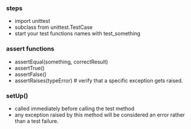 ### steps
- import unittest
- subclass from unittest.TestCase
- start your test functions names with test_something

### assert functions
- assertEqual(something, correctResult)
- assertTrue()
- assertFalse()
- assertRaises(typeError) # verify that a specific exception gets raised.

### setUp()
- called immediately before calling the test method
- any exception raised by this method will be considered an error rather than a test failure. 